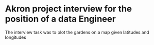 # Akron project interview for the position of a data Engineer
The interview task was to plot the gardens on a map given latitudes and longitudes

  
  
